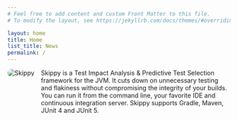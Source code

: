 ```yaml
---
# Feel free to add content and custom Front Matter to this file.
# To modify the layout, see https://jekyllrb.com/docs/themes/#overriding-theme-defaults

layout: home
title: Home
list_title: News
permalink: /
---
```


<div style="display: flex; margin-bottom: 20px; ">
    <div style="flex-grow: 1; flex-shrink: 0; padding-right: 15px; box-sizing: border-box;">
        <img style="border-radius: 10px;" alt="Skippy" src="https://avatars.githubusercontent.com/u/150977247?s=100&u=6f4eb4ad99fb667b1bfaf988d3d396bd892fdf16&v=4" />
    </div>
    <div style="flex-grow: 0; flex-shrink: 1;">
        Skippy is a Test Impact Analysis & Predictive Test Selection framework for the JVM. It cuts down on unnecessary testing
        and flakiness without compromising the integrity of your builds. You can run it from the command line, your favorite IDE 
        and continuous integration server. Skippy supports Gradle, Maven, JUnit 4 and JUnit 5.
    </div>
</div>


